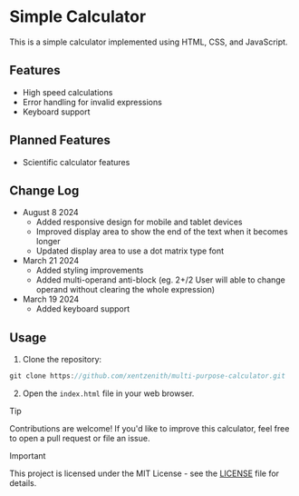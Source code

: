 # Simple Calculator

This is a simple calculator implemented using HTML, CSS, and JavaScript.

## Features

- High speed calculations
- Error handling for invalid expressions
- Keyboard support

## Planned Features
- Scientific calculator features

## Change Log
- August 8 2024
  - Added responsive design for mobile and tablet devices
  - Improved display area to show the end of the text when it becomes longer
  - Updated display area to use a dot matrix type font
- March 21 2024
  - Added styling improvements
  - Added multi-operand anti-block (eg. 2+/2 User will able to change operand without clearing the whole expression)
- March 19 2024
  - Added keyboard support

## Usage

1. Clone the repository:
```js
git clone https://github.com/xentzenith/multi-purpose-calculator.git
```

2. Open the `index.html` file in your web browser.

> [!TIP]
>Contributions are welcome! If you'd like to improve this calculator, feel free to open a pull request or file an issue.

> [!IMPORTANT] 
>This project is licensed under the MIT License - see the [LICENSE](LICENSE) file for details.
